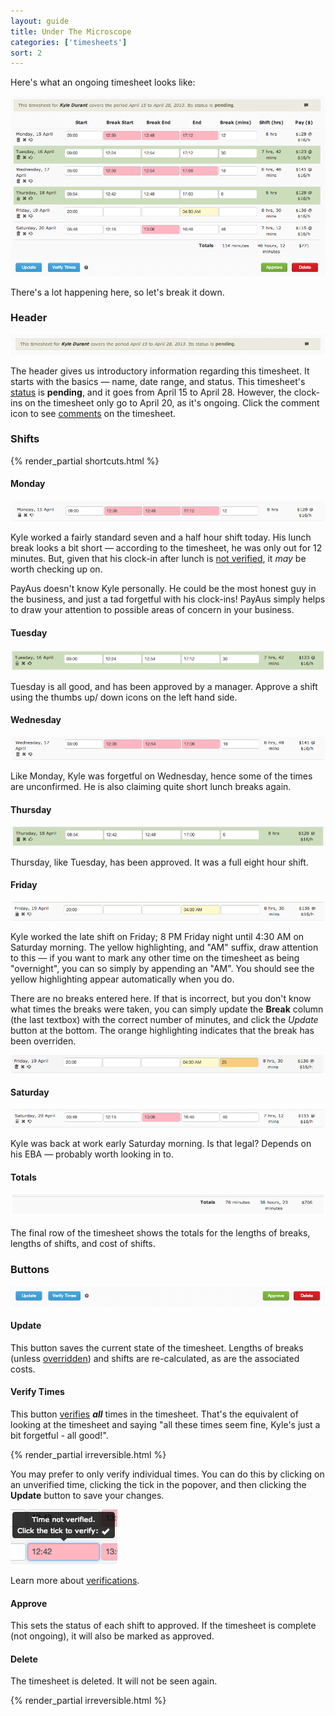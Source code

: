 ```yaml
---
layout: guide
title: Under The Microscope
categories: ['timesheets']
sort: 2
---
```


Here's what an ongoing timesheet looks like:

![A very busy timesheet](/img/timesheets/timesheet_full.png)

There's a lot happening here, so let's break it down.

### Header

![A timesheet header](/img/timesheets/timesheet_header.png)

The header gives us introductory information regarding this timesheet. It starts with the basics &mdash; name, date range, and status. This timesheet's [status](../approving-rejecting-deleting/) is **pending**, and it goes from April 15 to April 28. However, the clock-ins on the timesheet only go to April 20, as it's ongoing. Click the comment icon to see [comments](../../notifications/comments/) on the timesheet.

### Shifts

{% render_partial shortcuts.html %}

#### Monday

![Monday](/img/timesheets/monday.png)

Kyle worked a fairly standard seven and a half hour shift today. His lunch break looks a bit short &mdash; according to the timesheet, he was only out for 12 minutes. But, given that his clock-in after lunch is [not verified](../verified-times/), it *may* be worth checking up on.

<div class="alert alert-block">
  <i class="icon-eye-open"> </i>
  <p>
  	PayAus doesn't know Kyle personally. He could be the most honest guy in the business, and just a tad forgetful with his clock-ins! PayAus simply helps to draw your attention to possible areas of concern in your business.
  </p>
</div>

#### Tuesday

![Tuesday](/img/timesheets/tuesday.png)

Tuesday is all good, and has been approved by a manager. Approve a shift using the thumbs <i class='icon-thumbs-up'> </i> up/<i class='icon-thumbs-down'> </i> down icons on the left hand side.

#### Wednesday

![Wednesday](/img/timesheets/wednesday.png)

Like Monday, Kyle was forgetful on Wednesday, hence some of the times are unconfirmed. He is also claiming quite short lunch breaks again.

#### Thursday

![Thursday](/img/timesheets/thursday.png)

Thursday, like Tuesday, has been approved. It was a full eight hour shift.

#### Friday

<span id="overnight"> </span>
<span id="overriden"> </span>
![Friday](/img/timesheets/friday.png)

Kyle worked the late shift on Friday; 8 PM Friday night until 4:30 AM on Saturday morning. The yellow highlighting, and "AM" suffix, draw attention to this &mdash; if you want to mark any other time on the timesheet as being "overnight", you can so simply by appending an "AM". You should see the yellow highlighting appear automatically when you do.

There are no breaks entered here. If that is incorrect, but you don't know what times the breaks were taken, you can simply update the **Break** column (the last textbox) with the correct number of minutes, and click the *Update* button at the bottom. The orange highlighting indicates that the break has been overriden.

![Friday, with breaks](/img/timesheets/friday_break.png)

#### Saturday

![Saturday](/img/timesheets/saturday.png)

Kyle was back at work early Saturday morning. Is that legal? Depends on his EBA &mdash; probably worth looking in to.

#### Totals

![Subtotals](/img/timesheets/totals.png)

The final row of the timesheet shows the totals for the lengths of breaks, lengths of shifts, and cost of shifts.

### Buttons

![Buttons](/img/timesheets/buttons.png)

#### Update

This button saves the current state of the timesheet. Lengths of breaks (unless [overridden](#overriden)) and shifts are re-calculated, as are the associated costs.

#### Verify Times

This button [verifies](../verified-times/) ***all*** times in the timesheet. That's the equivalent of looking at the timesheet and saying "all these times seem fine, Kyle's just a bit forgetful - all good!".

{% render_partial irreversible.html %}

You may prefer to only verify individual times. You can do this by clicking on an unverified time, clicking the tick in the popover, and then clicking the **Update** button to save your changes.

![Verifying an individual time](/img/timesheets/verify_time.png)

<div class="alert alert-block">
  <i class="icon-hand-right"> </i>
  <p>Learn more about <a href="../verified-times/">verifications</a>.</p>
</div>

#### Approve

This sets the status of each shift to approved. If the timesheet is complete (not ongoing), it will also be marked as approved.

#### Delete

The timesheet is deleted. It will not be seen again.

{% render_partial irreversible.html %}